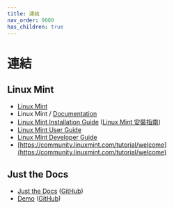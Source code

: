 ```yaml
---
title: 連結
nav_order: 9000
has_children: true
---
```


# 連結


## Linux Mint

* [Linux Mint](https://linuxmint.com/)
* Linux Mint / [Documentation](https://www.linuxmint.com/documentation.php)
* [Linux Mint Installation Guide](https://linuxmint-installation-guide.readthedocs.io/en/latest/index.html) ([Linux Mint 安裝指南](https://linuxmint-installation-guide.readthedocs.io/zh_CN/latest/index.html))
* [Linux Mint User Guide](https://linuxmint-user-guide.readthedocs.io/en/latest/)
* [Linux Mint Developer Guide](https://linuxmint-developer-guide.readthedocs.io/en/latest/index.html)
* [https://community.linuxmint.com/tutorial/welcome](https://community.linuxmint.com/tutorial/welcome)


## Just the Docs

* [Just the Docs](https://pmarsceill.github.io/just-the-docs/) ([GitHub](https://github.com/pmarsceill/just-the-docs))
* [Demo](https://pmarsceill.github.io/jtd-remote/) ([GitHub](https://github.com/pmarsceill/jtd-remote))
